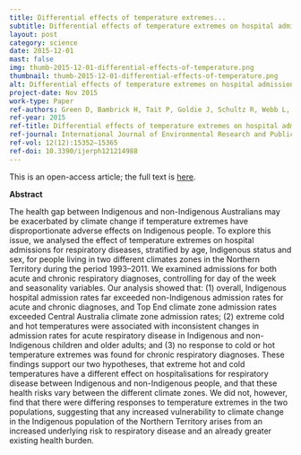 ```yaml
---
title: Differential effects of temperature extremes...
subtitle: Differential effects of temperature extremes on hospital admission rates for respiratory disease between Indigenous and non-Indigenous Australians in the Northern Territory
layout: post
category: science
date: 2015-12-01
mast: false
img: thumb-2015-12-01-differential-effects-of-temperature.png
thumbnail: thumb-2015-12-01-differential-effects-of-temperature.png
alt: Differential effects of temperature extremes on hospital admission rates for respiratory disease between Indigenous and non-Indigenous Australians in the Northern Territory
project-date: Nov 2015
work-type: Paper
ref-authors: Green D, Bambrick H, Tait P, Goldie J, Schultz R, Webb L, Alexander L & Pitman A
ref-year: 2015
ref-title: Differential effects of temperature extremes on hospital admission rates for respiratory disease between Indigenous and non-Indigenous Australians in the Northern Territory
ref-journal: International Journal of Environmental Research and Public Health
ref-vol: 12(12):15352–15365
ref-doi: 10.3390/ijerph121214988
---
```


This is an open-access article; the full text is [here](http://dx.doi.org/10.3390/ijerph121214988).

**Abstract**

The health gap between Indigenous and non-Indigenous Australians may be exacerbated by climate change if temperature extremes have disproportionate adverse effects on Indigenous people. To explore this issue, we analysed the effect of temperature extremes on hospital admissions for respiratory diseases, stratified by age, Indigenous status and sex, for people living in two different climates zones in the Northern Territory during the period 1993–2011. We examined admissions for both acute and chronic respiratory diagnoses, controlling for day of the week and seasonality variables. Our analysis showed that: (1) overall, Indigenous hospital admission rates far exceeded non-Indigenous admission rates for acute and chronic diagnoses, and Top End climate zone admission rates exceeded Central Australia climate zone admission rates; (2) extreme cold and hot temperatures were associated with inconsistent changes in admission rates for acute respiratory disease in Indigenous and non-Indigenous children and older adults; and (3) no response to cold or hot temperature extremes was found for chronic respiratory diagnoses. These findings support our two hypotheses, that extreme hot and cold temperatures have a different effect on hospitalisations for respiratory disease between Indigenous and non-Indigenous people, and that these health risks vary between the different climate zones. We did not, however, find that there were differing responses to temperature extremes in the two populations, suggesting that any increased vulnerability to climate change in the Indigenous population of the Northern Territory arises from an increased underlying risk to respiratory disease and an already greater existing health burden.